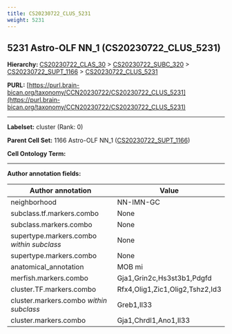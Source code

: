 ```yaml
---
title: CS20230722_CLUS_5231
weight: 5231
---
```

## 5231 Astro-OLF NN_1 (CS20230722_CLUS_5231)
<b>Hierarchy: </b>
[CS20230722_CLAS_30](../CS20230722_CLAS_30) >
[CS20230722_SUBC_320](../CS20230722_SUBC_320) >
[CS20230722_SUPT_1166](../CS20230722_SUPT_1166) >
[CS20230722_CLUS_5231](../CS20230722_CLUS_5231)

**PURL:** [https://purl.brain-bican.org/taxonomy/CCN20230722/CS20230722_CLUS_5231](https://purl.brain-bican.org/taxonomy/CCN20230722/CS20230722_CLUS_5231)

---


**Labelset:** cluster (Rank: 0)

**Parent Cell Set:** 1166 Astro-OLF NN_1 ([CS20230722_SUPT_1166](../CS20230722_SUPT_1166))



**Cell Ontology Term:** 

[MARKER GENES.]: #


---

[TRANSFERRED ANNOTATIONS.]: #


[AUTHOR ANNOTATION FIELDS.]: #


**Author annotation fields:**

| Author annotation | Value |
|-------------------|-------|
|neighborhood|NN-IMN-GC|
|subclass.tf.markers.combo|None|
|subclass.markers.combo|None|
|supertype.markers.combo _within subclass_|None|
|supertype.markers.combo|None|
|anatomical_annotation|MOB mi|
|merfish.markers.combo|Gja1,Grin2c,Hs3st3b1,Pdgfd|
|cluster.TF.markers.combo|Rfx4,Olig1,Zic1,Olig2,Tshz2,Id3|
|cluster.markers.combo _within subclass_|Greb1,Il33|
|cluster.markers.combo|Gja1,Chrdl1,Ano1,Il33|
